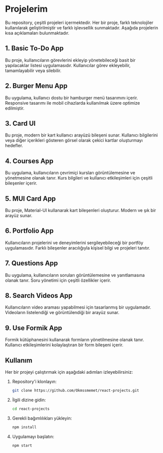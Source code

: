 
# Projelerim

Bu repository, çeşitli projeleri içermektedir. Her bir proje, farklı teknolojiler kullanılarak geliştirilmiştir ve farklı işlevsellik sunmaktadır. Aşağıda projelerin kısa açıklamaları bulunmaktadır.

## 1. Basic To-Do App
Bu proje, kullanıcıların görevlerini ekleyip yönetebileceği basit bir yapılacaklar listesi uygulamasıdır. Kullanıcılar görev ekleyebilir, tamamlayabilir veya silebilir.

## 2. Burger Menu App
Bu uygulama, kullanıcı dostu bir hamburger menü tasarımını içerir. Responsive tasarımı ile mobil cihazlarda kullanılmak üzere optimize edilmiştir.

## 3. Card UI
Bu proje, modern bir kart kullanıcı arayüzü bileşeni sunar. Kullanıcı bilgilerini veya diğer içerikleri gösteren görsel olarak çekici kartlar oluşturmayı hedefler.

## 4. Courses App
Bu uygulama, kullanıcıların çevrimiçi kursları görüntülemesine ve yönetmesine olanak tanır. Kurs bilgileri ve kullanıcı etkileşimleri için çeşitli bileşenler içerir.

## 5. MUI Card App
Bu proje, Material-UI kullanarak kart bileşenleri oluşturur. Modern ve şık bir arayüz sunar.

## 6. Portfolio App
Kullanıcıların projelerini ve deneyimlerini sergileyebileceği bir portföy uygulamasıdır. Farklı bileşenler aracılığıyla kişisel bilgi ve projeleri tanıtır.

## 7. Questions App
Bu uygulama, kullanıcıların soruları görüntülemesine ve yanıtlamasına olanak tanır. Soru yönetimi için çeşitli özellikler içerir.

## 8. Search Videos App
Kullanıcıların video araması yapabilmesi için tasarlanmış bir uygulamadır. Videoların listelendiği ve görüntülendiği bir arayüz sunar.

## 9. Use Formik App
Formik kütüphanesini kullanarak formların yönetilmesine olanak tanır. Kullanıcı etkileşimlerini kolaylaştıran bir form bileşeni içerir.

## Kullanım
Her bir projeyi çalıştırmak için aşağıdaki adımları izleyebilirsiniz:

1. Repository'i klonlayın:
   ```bash
   git clone https://github.com/Okmssmemet/react-projects.git
   ```

2. İlgili dizine gidin:
   ```bash
   cd react-projects
   ```

3. Gerekli bağımlılıkları yükleyin:
   ```bash
   npm install
   ```

4. Uygulamayı başlatın:
   ```bash
   npm start
   ```
